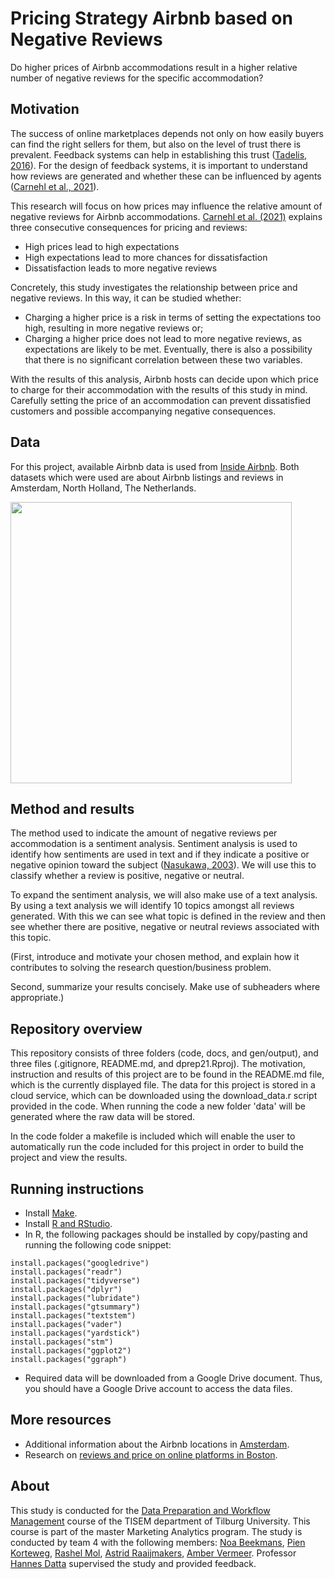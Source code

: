 # Pricing Strategy Airbnb based on Negative Reviews

Do higher prices of Airbnb accommodations result in a higher relative number of negative reviews for the specific accommodation?


## Motivation

The success of online marketplaces depends not only on how easily buyers can find the right sellers for them, but also on the level of trust there is prevalent. Feedback systems can help in establishing this trust ([Tadelis, 2016](https://www.annualreviews.org/doi/abs/10.1146/annurev-economics-080315-015325)). For the design of feedback systems, it is important to understand how reviews are generated and whether these can be influenced by agents ([Carnehl et al., 2021](http://www.kevintran.eu/files/airbnb_ratings_paper.pdf)).

This research will focus on how prices may influence the relative amount of negative reviews for Airbnb accommodations. [Carnehl et al. (2021)](http://www.kevintran.eu/files/airbnb_ratings_paper.pdf) explains three consecutive consequences for pricing and reviews:
- High prices lead to high expectations
- High expectations lead to more chances for dissatisfaction
- Dissatisfaction leads to more negative reviews

Concretely, this study investigates the relationship between price and negative reviews. In this way, it can be studied whether:
- Charging a higher price is a risk in terms of setting the expectations too high, resulting in more negative reviews or;
- Charging a higher price does not lead to more negative reviews, as expectations are likely to be met. 
Eventually, there is also a possibility that there is no significant correlation between these two variables. 

With the results of this analysis, Airbnb hosts can decide upon which price to charge for their accommodation with the results of this study in mind. Carefully setting the price of an accommodation can prevent dissatisfied customers and possible accompanying negative consequences.

## Data

For this project, available Airbnb data is used from [Inside Airbnb](http://insideairbnb.com/get-the-data.html). Both datasets which were used are about Airbnb listings and reviews in Amsterdam, North Holland, The Netherlands. 

<img src="https://60days.nl/wp-content/uploads/2016/12/airbnb-amsterdam.jpg" width="450">

## Method and results

The method used to indicate the amount of negative reviews per accommodation is a sentiment analysis. Sentiment analysis is used to identify how sentiments are used in text and if they indicate a positive or negative opinion toward the subject ([Nasukawa, 2003](https://dl.acm.org/doi/pdf/10.1145/945645.945658)). We will use this to classify whether a review is positive, negative or neutral. 

To expand the sentiment analysis, we will also make use of a text analysis. By using a text analysis we will identify 10 topics amongst all reviews generated. With this we can see what topic is defined in the review and then see whether there are positive, negative or neutral reviews associated with this topic.

(First, introduce and motivate your chosen method, and explain how it contributes to solving the research question/business problem.

Second, summarize your results concisely. Make use of subheaders where appropriate.)

## Repository overview

This repository consists of three folders (code, docs, and gen/output), and three files (.gitignore, README.md, and dprep21.Rproj). The motivation, instruction and results of this project are to be found in the README.md file, which is the currently displayed file. The data for this project is stored in a cloud service, which can be downloaded using the download_data.r script provided in the code. When running the code a new folder 'data' will be generated where the raw data will be stored.

In the code folder a makefile is included which will enable the user to automatically run the code included for this project in order to build the project and view the results.

## Running instructions

- Install [Make](https://tilburgsciencehub.com/building-blocks/configure-your-computer/automation-and-workflows/make/).
- Install [R and RStudio](https://tilburgsciencehub.com/building-blocks/configure-your-computer/statistics-and-computation/r/).
- In R, the following packages should be installed by copy/pasting and running the following code snippet:
```
install.packages("googledrive")
install.packages("readr")
install.packages("tidyverse")
install.packages("dplyr")
install.packages("lubridate")
install.packages("gtsummary")
install.packages("textstem")
install.packages("vader")
install.packages("yardstick")
install.packages("stm")
install.packages("ggplot2")
install.packages("ggraph")
```
- Required data will be downloaded from a Google Drive document. Thus, you should have a Google Drive account to access the data files.

## More resources

- Additional information about the Airbnb locations in [Amsterdam](http://insideairbnb.com/amsterdam/).
- Research on [reviews and price on online platforms in Boston](https://scholar.google.com/scholar?output=instlink&q=info:ZXRx9yxPYn8J:scholar.google.com/&hl=en&as_sdt=0,5&scillfp=10945875589668552579&oi=lle). 

## About

This study is conducted for the [Data Preparation and Workflow Management](https://dprep.hannesdatta.com/) course of the TISEM department of Tilburg University. This course is part of the master Marketing Analytics program. The study is conducted by team 4 with the following members: [Noa Beekmans](https://github.com/noa-beekmans), [Pien Korteweg](https://github.com/eakorteweg), [Rashel Mol](https://github.com/Rashel-Mol), [Astrid Raaijmakers](https://github.com/AstridR97), [Amber Vermeer](https://github.com/AmberVermeer). Professor [Hannes Datta](https://github.com/hannesdatta) supervised the study and provided feedback.
